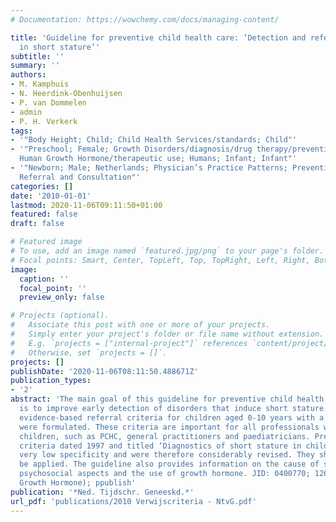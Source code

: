 ```yaml
---
# Documentation: https://wowchemy.com/docs/managing-content/

title: 'Guideline for preventive child health care: ‘Detection and referral criteria
  in short stature’'
subtitle: ''
summary: ''
authors:
- M. Kamphuis
- N. Heerdink-Obenhuijsen
- P. van Dommelen
- admin
- P. H. Verkerk
tags:
- '"Body Height; Child; Child Health Services/standards; Child"'
- '"Preschool; Female; Growth Disorders/diagnosis/drug therapy/prevention & control;
  Human Growth Hormone/therapeutic use; Humans; Infant; Infant"'
- '"Newborn; Male; Netherlands; Physician’s Practice Patterns; Preventive Medicine/standards;
  Referral and Consultation"'
categories: []
date: '2010-01-01'
lastmod: 2020-11-06T09:11:50+01:00
featured: false
draft: false

# Featured image
# To use, add an image named `featured.jpg/png` to your page's folder.
# Focal points: Smart, Center, TopLeft, Top, TopRight, Left, Right, BottomLeft, Bottom, BottomRight.
image:
  caption: ''
  focal_point: ''
  preview_only: false

# Projects (optional).
#   Associate this post with one or more of your projects.
#   Simply enter your project's folder or file name without extension.
#   E.g. `projects = ["internal-project"]` references `content/project/deep-learning/index.md`.
#   Otherwise, set `projects = []`.
projects: []
publishDate: '2020-11-06T08:11:50.488671Z'
publication_types:
- '2'
abstract: 'The main goal of this guideline for preventive child health care (PCHC)
  is to improve early detection of disorders that induce short stature. Based on research,
  evidence-based referral criteria for children aged 0-10 years with a short stature
  were formulated. These criteria are important for all professionals working with
  children, such as PCHC, general practitioners and paediatricians. Previous referral
  criteria dated 1997 and titled ‘Diagnostics of short stature in children’ had a
  very low specificity and were therefore considerably revised. They should no longer
  be applied. The guideline also provides information on the cause of short stature,
  psychosocial aspects and the use of growth hormone. JID: 0400770; 12629-01-5 (Human
  Growth Hormone); ppublish'
publication: '*Ned. Tijdschr. Geneeskd.*'
url_pdf: 'publications/2010 Verwijscriteria - NtvG.pdf'
---
```


